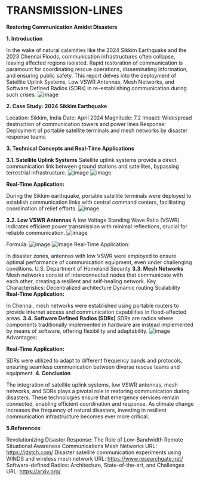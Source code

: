 # TRANSMISSION-LINES
**Restoring Communication Amidst Disasters**

**1.	Introduction**

In the wake of natural calamities like the 2024 Sikkim Earthquake and the 2023 Chennai Floods, communication infrastructures often collapse, leaving affected regions isolated. Rapid restoration of communication is paramount for coordinating rescue operations, disseminating information, and ensuring public safety. This report delves into the deployment of Satellite Uplink Systems, Low VSWR Antennas, Mesh Networks, and Software Defined Radios (SDRs) in re-establishing communication during such crises.
![image](https://github.com/user-attachments/assets/c1457a30-bc28-447a-b024-3fd19d284cff)

 
**2.	Case Study: 2024 Sikkim Earthquake**

Location: Sikkim, India
Date: April 2024
Magnitude: 7.2
Impact: Widespread destruction of communication towers and power lines
Response: Deployment of portable satellite terminals and mesh networks by disaster response teams

**3.	Technical Concepts and Real-Time Applications**

**3.1. Satellite Uplink Systems**
Satellite uplink systems provide a direct communication link between ground stations and satellites, bypassing terrestrial infrastructure.
![image](https://github.com/user-attachments/assets/9667d940-4f28-4b5d-89d7-43637fa562cd)
![image](https://github.com/user-attachments/assets/042b09d0-5021-4339-ab80-141151fba669)

**Real-Time Application:**

During the Sikkim earthquake, portable satellite terminals were deployed to establish communication links with central command centers, facilitating coordination of relief efforts.
![image](https://github.com/user-attachments/assets/d87833a5-65af-4d95-a0b2-ccde86c3acd0)

**3.2. Low VSWR Antennas**
A low Voltage Standing Wave Ratio (VSWR) indicates efficient power transmission with minimal reflections, crucial for reliable communication.
![image](https://github.com/user-attachments/assets/69b96bdd-7775-4a9b-a335-c128a033ddd4)

Formula:
![image](https://github.com/user-attachments/assets/1515ff8e-db1b-4ae6-9179-6f28031f8281)
![image](https://github.com/user-attachments/assets/a9163717-d845-46fe-af59-183d5e1aab02)
Real-Time Application:

In disaster zones, antennas with low VSWR were employed to ensure optimal performance of communication equipment, even under challenging conditions. U.S. Department of Homeland Security
**3.3. Mesh Networks**
Mesh networks consist of interconnected nodes that communicate with each other, creating a resilient and self-healing network.
Key Characteristics:
Decentralized architecture
Dynamic routing
Scalability
**Real-Time Application:**

In Chennai, mesh networks were established using portable routers to provide internet access and communication capabilities in flood-affected areas.
**3.4. Software Defined Radios (SDRs)**
SDRs are radios where components traditionally implemented in hardware are instead
implemented by means of software, offering flexibility and adaptability. 
![image](https://github.com/user-attachments/assets/9b805dbc-64ff-4483-9a03-8ed84a72d6b6)
Advantages:
 
**Real-Time Application:**

SDRs were utilized to adapt to different frequency bands and protocols, ensuring seamless communication between diverse rescue teams and equipment.
**4. Conclusion**

The integration of satellite uplink systems, low VSWR antennas, mesh networks, and SDRs plays a pivotal role in restoring communication during disasters. These technologies ensure that emergency services remain connected, enabling efficient coordination and response. As climate change increases the frequency of natural disasters, investing in resilient communication infrastructure becomes ever more critical.

**5.References**:

Revolutionizing Disaster Response: The Role of Low-Bandwidth Remote Situational Awareness
Communications Mesh Networks URL: https://idstch.com/
Disaster satellite communication experiments using WINDS and wireless mesh network URL: https://www.researchgate.net/
Software-defined Radios: Architecture, State-of-the-art, and Challenges URL: https://arxiv.org/






